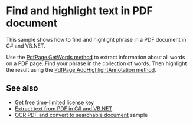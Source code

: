 # Find and highlight text in PDF document
This sample shows how to find and highlight phrase in a PDF document in C# and VB.NET.

Use the [PdfPage.GetWords method](https://api.docotic.com/pdfpage-getwords) to extract information about all words on a PDF page. Find your phrase in the collection of words. Then highlight the result using the [PdfPage.AddHighlightAnnotation method](https://api.docotic.com/pdfpage-addhighlightannotation).

## See also
* [Get free time-limited license key](https://bitmiracle.com/pdf-library/download)
* [Extract text from PDF in C# and VB.NET](https://bitmiracle.com/pdf-library/pdf-text/extract)
* [OCR PDF and convert to searchable document](/Samples/Text/OcrAndMakeSearchable) sample